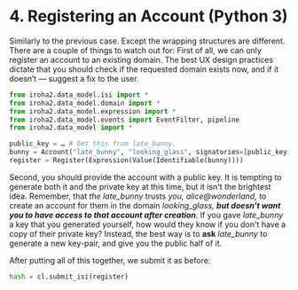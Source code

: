 # 4. Registering an Account (Python 3)

Similarly to the previous case. Except the wrapping structures are different. There are a couple of things to watch out for: First of all, we can only register an account to an existing domain. The best UX design practices dictate that you should check if the requested domain exists now, and if it doesn’t — suggest a fix to the user.

```python
from iroha2.data_model.isi import *
from iroha2.data_model.domain import *
from iroha2.data_model.expression import *
from iroha2.data_model.events import EventFilter, pipeline
from iroha2.data_model import *

public_key = … # Get this from late_bunny.
bunny = Account("late_bunny", "looking_glass", signatories=[public_key])
register = Register(Expression(Value(Identifiable(bunny))))
```

Second, you should provide the account with a public key. It is tempting to generate both it and the private key at this time, but it isn't the brightest idea. Remember, that _the late_bunny_ trusts _you, alice@wonderland,_ to create an account for them in the domain _looking_glass, **but doesn't want you to have access to that account after creation**._ If you gave _late_bunny_ a key that you generated yourself, how would they know if you don't have a copy of their private key? Instead, the best way is to **ask** _late_bunny_ to generate a new key-pair, and give you the public half of it.

After putting all of this together, we submit it as before:

```python
hash = cl.submit_isi(register)
```
